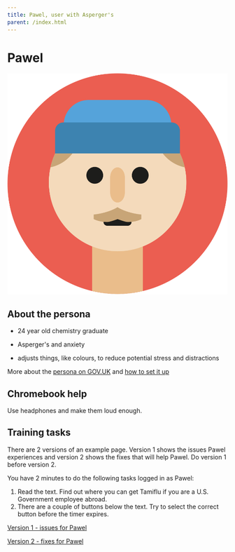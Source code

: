 ```yaml
---
title: Pawel, user with Asperger's
parent: /index.html
---
```


# Pawel

<div><img src="../images/persona-avatars/pawel.png" class="profile" alt="" /></div>


## About the persona

* 24 year old chemistry graduate

* Asperger's and anxiety

* adjusts things, like colours, to reduce potential stress and distractions

More about the [persona on GOV.UK](https://www.gov.uk/government/publications/understanding-disabilities-and-impairments-user-profiles/pawel-user-with-aspergers) and [how to set it up](../setup/chromebook.html#pawel)


## Chromebook help

Use headphones and make them loud enough.


## Training tasks

There are 2 versions of an example page. Version 1 shows the issues Pawel experiences and version 2 shows the fixes that will help Pawel. Do version 1 before version 2.

You have 2 minutes to do the following tasks logged in as Pawel:

1. Read the text. Find out where you can get Tamiflu if you are a U.S. Government employee abroad.
2. There are a couple of buttons below the text. Try to select the correct button before the timer expires.

[Version 1 - issues for Pawel](bad.html)

[Version 2 - fixes for Pawel](good.html)
